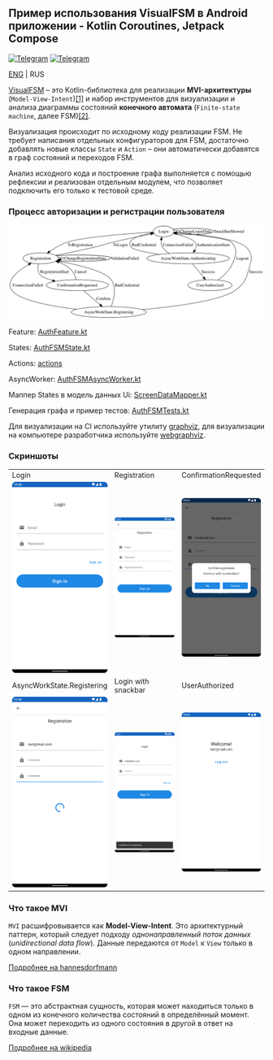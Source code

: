 ## Пример использования VisualFSM в Android приложении - Kotlin Coroutines, Jetpack Compose

[![Telegram](https://img.shields.io/static/v1?label=Telegram&message=Channel&color=0088CC)](https://t.me/visualfsm)
[![Telegram](https://img.shields.io/static/v1?label=Telegram&message=Chat&color=0088CC)](https://t.me/visualfsm_support)

[ENG](../README.md) | RUS

[VisualFSM](https://github.com/Kontur-Mobile/VisualFSM) – это Kotlin-библиотека для реализации **MVI-архитектуры**
(`Model-View-Intent`)[[1]](#что-такое-mvi) и набор инструментов для визуализации и анализа диаграммы
состояний **конечного автомата** (`Finite-state machine`, далее FSM)[[2]](#что-такое-fsm).

Визуализация происходит по исходному коду реализации FSM. Не требует написания отдельных
конфигураторов для FSM, достаточно добавлять новые классы `State` и `Action` – они автоматически
добавятся в граф состояний и переходов FSM.

Анализ исходного кода и построение графа выполняется с помощью рефлексии и реализован отдельным
модулем, что позволяет подключить его только к тестовой среде.

### Процесс авторизации и регистрации пользователя

<img src="./graph.png" alt="graph"/>

Feature: [AuthFeature.kt](../app/src/main/java/ru/kontur/mobile/visualfsm/sample_android/feature/auth/fsm/AuthFeature.kt)

States: [AuthFSMState.kt](../app/src/main/java/ru/kontur/mobile/visualfsm/sample_android/feature/auth/fsm/AuthFSMState.kt)

Actions: [actions](../app/src/main/java/ru/kontur/mobile/visualfsm/sample_android/feature/auth/fsm/actions)

AsyncWorker: [AuthFSMAsyncWorker.kt](../app/src/main/java/ru/kontur/mobile/visualfsm/sample_android/feature/auth/fsm/AuthFSMAsyncWorker.kt)

Маппер States в модель данных Ui: [ScreenDataMapper.kt](../app/src/main/java/ru/kontur/mobile/visualfsm/sample_android/ui/auth/ScreenDataMapper.kt)

Генерация графа и пример тестов: [AuthFSMTests.kt](../app/src/test/java/ru/kontur/mobile/visualfsm/sample_android/AuthFSMTests.kt)

Для визуализации на CI используйте утилиту [graphviz](https://graphviz.org/doc/info/command.html), для визуализации на компьютере разработчика используйте [webgraphviz](http://www.webgraphviz.com/).

### Скриншоты

<table width="100%">
  <tr>
  <td width="33%">Login</td>
  <td width="33%">Registration</td>
  <td width="33%">ConfirmationRequested</td>
  </tr>
  <tr>
  <td width="33%"><img src="./login.png"/></td>
  <td width="33%"><img src="./reg.png"/></td>
  <td width="33%"><img src="./confirm.png"/></td>
  </tr>
  <tr>
  <td width="33%">AsyncWorkState.Registering</td>
  <td width="33%">Login with snackbar</td>
  <td width="33%">UserAuthorized</td>
  </tr>
  <tr>
  <td width="33%"><img src="./reg_progress.png"/></td>
  <td width="33%"><img src="./snack.png"/></td>
  <td width="33%"><img src="./welcome.png"/></td>
  </tr>
</table>

### Что такое MVI

`MVI` расшифровывается как **Model-View-Intent**. Это архитектурный паттерн, который следует подходу
_однонаправленный поток данных_ (_unidirectional data flow_). Данные передаются от `Model`
к `View` только в одном направлении.

[Подробнее на hannesdorfmann](http://hannesdorfmann.com/android/model-view-intent/)

### Что такое FSM

`FSM` — это абстрактная сущность, которая может находиться только в одном из конечного количества
состояний в определённый момент. Она может переходить из одного состояния в другой в ответ на
входные данные.

[Подробнее на wikipedia](https://en.wikipedia.org/wiki/Finite-state_machine)